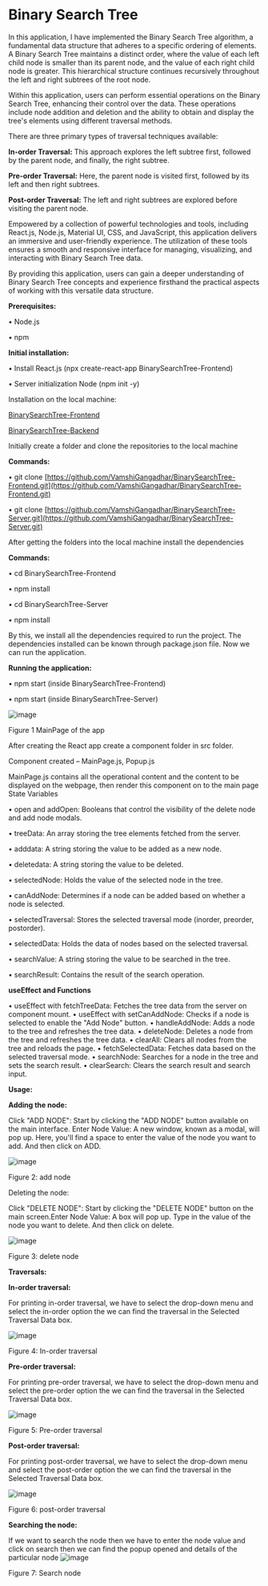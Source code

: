 # Binary Search Tree
In this application, I have implemented the Binary Search Tree algorithm, a fundamental data structure that adheres to a specific ordering of elements. A Binary Search Tree maintains a distinct order, where the value of each left child node is smaller than its parent node, and the value of each right child node is greater. This hierarchical structure continues recursively throughout the left and right subtrees of the root node.

Within this application, users can perform essential operations on the Binary Search Tree, enhancing their control over the data. These operations include node addition and deletion and the ability to obtain and display the tree's elements using different traversal methods.

There are three primary types of traversal techniques available:

**In-order Traversal:** This approach explores the left subtree first, followed by the parent node, and finally, the right subtree.

**Pre-order Traversal:** Here, the parent node is visited first, followed by its left and then right subtrees.

**Post-order Traversal:** The left and right subtrees are explored before visiting the parent node.

Empowered by a collection of powerful technologies and tools, including React.js, Node.js, Material UI, CSS, and JavaScript, this application delivers an immersive and user-friendly experience. The utilization of these tools ensures a smooth and responsive interface for managing, visualizing, and interacting with Binary Search Tree data.

By providing this application, users can gain a deeper understanding of Binary Search Tree concepts and experience firsthand the practical aspects of working with this versatile data structure. 

**Prerequisites:**

•	Node.js

•	npm

**Initial installation:**

•	Install React.js (npx create-react-app BinarySearchTree-Frontend)

•	Server initialization Node (npm init -y)

Installation on the local machine:

[BinarySearchTree-Frontend](https://github.com/VamshiGangadhar/BinarySearchTree-Frontend.git)


[BinarySearchTree-Backend](https://github.com/VamshiGangadhar/BinarySearchTree-Server.git)

Initially create a folder and clone the repositories to the local machine

**Commands:**

•	git clone  [https://github.com/VamshiGangadhar/BinarySearchTree-Frontend.git](https://github.com/VamshiGangadhar/BinarySearchTree-Frontend.git)

•	git clone  [https://github.com/VamshiGangadhar/BinarySearchTree-Server.git](https://github.com/VamshiGangadhar/BinarySearchTree-Server.git)

After getting the folders into the local machine install the dependencies

**Commands:**

•	cd BinarySearchTree-Frontend

•	npm install

•	cd BinarySearchTree-Server

•	npm install

By this, we install all the dependencies required to run the project. The dependencies installed can be known through package.json file. Now we can run the application.

**Running the application:**

•	npm start (inside BinarySearchTree-Frontend)

•	npm start (inside BinarySearchTree-Server)

![image](https://github.com/VamshiGangadhar/BinarySearchTree-Frontend/assets/80575671/38fb769b-dc5c-4394-b115-1470a5afaaf1)

Figure 1 MainPage of the app

After creating the React app create a component folder in src folder.

Component created – MainPage.js, Popup.js

MainPage.js contains all the operational content and the content to be displayed on the webpage, then render this component on to the main page
State Variables

•	open and addOpen: Booleans that control the visibility of the delete node and add node modals.

•	treeData: An array storing the tree elements fetched from the server.

•	adddata: A string storing the value to be added as a new node.

•	deletedata: A string storing the value to be deleted.

•	selectedNode: Holds the value of the selected node in the tree.

•	canAddNode: Determines if a node can be added based on whether a node is selected.

•	selectedTraversal: Stores the selected traversal mode (inorder, preorder, postorder).

•	selectedData: Holds the data of nodes based on the selected traversal.

•	searchValue: A string storing the value to be searched in the tree.

•	searchResult: Contains the result of the search operation.

**useEffect and Functions**

•	useEffect with fetchTreeData: Fetches the tree data from the server on component mount.
•	useEffect with setCanAddNode: Checks if a node is selected to enable the "Add Node" button.
•	handleAddNode: Adds a node to the tree and refreshes the tree data.
•	deleteNode: Deletes a node from the tree and refreshes the tree data.
•	clearAll: Clears all nodes from the tree and reloads the page.
•	fetchSelectedData: Fetches data based on the selected traversal mode.
•	searchNode: Searches for a node in the tree and sets the search result.
•	clearSearch: Clears the search result and search input.

**Usage:**

**Adding the node:**

Click "ADD NODE": Start by clicking the "ADD NODE" button available on the main interface. Enter Node Value: A new window, known as a modal, will pop up. Here, you'll find a space to enter the value of the node you want to add. And then click on ADD.

![image](https://github.com/VamshiGangadhar/BinarySearchTree-Frontend/assets/80575671/fb5d3773-1ce6-4dac-80c1-f5e76e8b853e)

Figure 2: add node

Deleting the node:

Click "DELETE NODE": Start by clicking the "DELETE NODE" button on the main screen.Enter Node Value: A box will pop up. Type in the value of the node you want to delete. And then click on delete.

![image](https://github.com/VamshiGangadhar/BinarySearchTree-Frontend/assets/80575671/d7a885f5-1b28-45b7-ba8f-009bc8b11274)

Figure 3: delete node

**Traversals:**

**In-order traversal:**

For printing in-order traversal, we have to select the drop-down menu and select the in-order option the we can find the traversal in the Selected Traversal Data box.

![image](https://github.com/VamshiGangadhar/BinarySearchTree-Frontend/assets/80575671/c0c12f21-4015-439f-9b83-c274f2683f5f)

Figure 4: In-order traversal

**Pre-order traversal:**

For printing pre-order traversal, we have to select the drop-down menu and select the pre-order option the we can find the traversal in the Selected Traversal Data box.

![image](https://github.com/VamshiGangadhar/BinarySearchTree-Frontend/assets/80575671/dc206614-a7cc-438f-ac42-d103300d080d)

Figure 5: Pre-order traversal

**Post-order traversal:**

For printing post-order traversal, we have to select the drop-down menu and select the post-order option the we can find the traversal in the Selected Traversal Data box.

![image](https://github.com/VamshiGangadhar/BinarySearchTree-Frontend/assets/80575671/fa15bdf3-4307-4b99-a7a0-5f8a641cf03a)

Figure 6: post-order traversal

**Searching the node:**

If we want to search the node then we have to enter the node value and click on search then we can find the popup opened and details of the particular node
![image](https://github.com/VamshiGangadhar/BinarySearchTree-Frontend/assets/80575671/f24c06c2-01c3-4246-8bf4-4229528ad45f)

Figure 7: Search node

